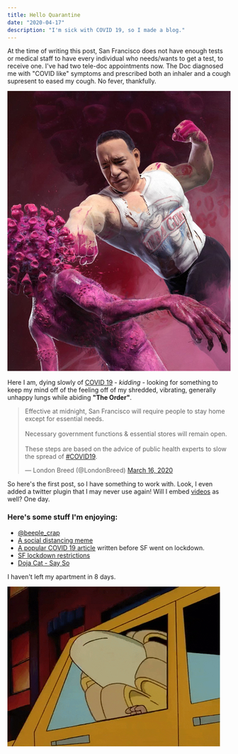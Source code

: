 ```yaml
---
title: Hello Quarantine
date: "2020-04-17"
description: "I'm sick with COVID 19, so I made a blog."
---
```


At the time of writing this post, San Francisco does not have enough tests or medical staff to have every individual who needs/wants to get a test, to receive one. I've had two tele-doc appointments now. The Doc diagnosed me with "COVID like" symptoms and prescribed both an inhaler and a cough supresent to eased my cough. No fever, thankfully.

![tom hanks punches the coronavisu](./tom-hanks-covid.jpg)

Here I am, dying slowly of [COVID 19](https://www.google.com/search?client=firefox-b-1-d&sxsrf=ALeKk02siRXkMdtYZpdwAUZYsPjy1t6F5Q%3A1584495405295&ei=LXtxXpfUEdOU-gSO2KHwDQ&q=covid+19+2020&oq=covid+19+2020&gs_l=psy-ab.3..0i324l3j0i8i30.3445.7121..7305...1.0..0.298.1713.2j2j5......0....1..gws-wiz.......35i39j0i131i10j0i10.h1oKC_qTeDY&ved=0ahUKEwjXnp-u8aLoAhVTip4KHQ5sCN4Q4dUDCAo&uact=5) - _kidding_ - looking for something to keep my mind off of the feeling off of my shredded, vibrating, generally unhappy lungs while abiding **"The Order"**.

<blockquote class="twitter-tweet"><p lang="en" dir="ltr">Effective at midnight, San Francisco will require people to stay home except for essential needs. <br><br>Necessary government functions &amp; essential stores will remain open.<br><br>These steps are based on the advice of public health experts to slow the spread of <a href="https://twitter.com/hashtag/COVID19?src=hash&amp;ref_src=twsrc%5Etfw">#COVID19</a>.</p>&mdash; London Breed (@LondonBreed) <a href="https://twitter.com/LondonBreed/status/1239626809865416704?ref_src=twsrc%5Etfw">March 16, 2020</a></blockquote> <script async src="https://platform.twitter.com/widgets.js" charset="utf-8"></script>

So here's the first post, so I have something to work with. Look, I even added a twitter plugin that I may never use again! Will I embed [videos](https://www.youtube.com/watch?v=X2kPLQEFR6Y) as well? One day.

### Here's some stuff I'm enjoying:

- [@beeple_crap](https://www.instagram.com/p/B9qJr-ygqfL/)
- [A social distancing meme](https://twitter.com/SwiftOnSecurity/status/1240067056646664193)
- [A popular COVID 19 article](https://medium.com/@tomaspueyo/coronavirus-act-today-or-people-will-die-f4d3d9cd99ca) written before SF went on lockdown.
- [SF lockdown restrictions](https://sf.gov/stay-home-except-essential-needs)
- [Doja Cat - Say So](https://open.spotify.com/track/3Dv1eDb0MEgF93GpLXlucZ?si=gh5OilTnStqeFwzB_XSLPA)

I haven't left my apartment in 8 days.

![Hey Arnold in a banana outfit](./hey-arnold-banana.gif)
